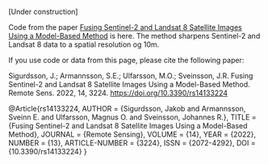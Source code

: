 [Under construction]

Code from the paper <a href=https://www.mdpi.com/2072-4292/14/13/3224>Fusing Sentinel-2 and Landsat 8 Satellite Images Using a Model-Based Method</a> is here. The method sharpens Sentinel-2 and Landsat 8 data to a spatial resolution og 10m.



If you use code or data from this page, please cite the following paper:

Sigurdsson, J.; Armannsson, S.E.; Ulfarsson, M.O.; Sveinsson, J.R. Fusing Sentinel-2 and Landsat 8 Satellite Images Using a Model-Based Method. Remote Sens. 2022, 14, 3224. https://doi.org/10.3390/rs14133224

@Article{rs14133224,
AUTHOR = {Sigurdsson, Jakob and Armannsson, Sveinn E. and Ulfarsson, Magnus O. and Sveinsson, Johannes R.},
TITLE = {Fusing Sentinel-2 and Landsat 8 Satellite Images Using a Model-Based Method},
JOURNAL = {Remote Sensing},
VOLUME = {14},
YEAR = {2022},
NUMBER = {13},
ARTICLE-NUMBER = {3224},
ISSN = {2072-4292},
DOI = {10.3390/rs14133224}
}
